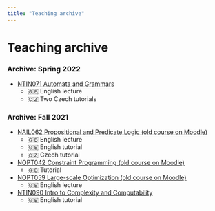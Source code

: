 ```yaml
---
title: "Teaching archive"
---
```


# Teaching archive


### Archive: Spring 2022

* [NTIN071 Automata and Grammars](teaching/spring/nail062/)
  - 🇬🇧 English lecture
  - 🇨🇿 Two Czech tutorials

### Archive: Fall 2021
* [NAIL062 Propositional and Predicate Logic (old course on Moodle)](https://dl1.cuni.cz/course/view.php?id=10128)
  - 🇬🇧 English lecture
  - 🇬🇧 English tutorial
  - 🇨🇿 Czech tutorial
* [NOPT042 Constraint Programming (old course on Moodle)](https://dl1.cuni.cz/course/view.php?id=10544) 
  - 🇬🇧 Tutorial
* [NOPT059 Large-scale Optimization (old course on Moodle)](https://dl1.cuni.cz/course/view.php?id=12329)
  - 🇬🇧 English lecture
* [NTIN090 Intro to Complexity and Computability](https://dl1.cuni.cz/course/view.php?id=10132)
  - 🇬🇧 English tutorial